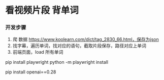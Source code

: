 # 看视频片段 背单词


### 开发步骤
1. 爬 数据  https://www.koolearn.com/dict/tag_2830_66.html，保存为json
2. 找字幕，遍历单词，找对应的语句，截取片段保存，路径对应上单词
3. 前端页面，load 所有单词



pip install playwright
python -m playwright install


pip install openai==0.28
